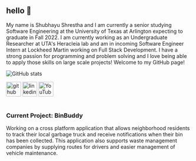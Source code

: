 ## hello 👋
My name is Shubhayu Shrestha and I am currently a senior studying Software Engineering at the University of Texas at Arlington expecting to graduate in Fall 2022. I am currently working as an Undergraduate Researcher at UTA's Heracleia lab and am in incoming Software Engineer Intern at Lockheed Martin working on Full Stack Development. I have a strong passion for programming and problem solving and I love being able to apply those skills on large scale projects! Welcome to my GitHub page!

![GitHub stats](https://github-readme-stats.vercel.app/api?username=shubshres&show_icons=true&theme=github_dark)  

[<img src='https://cdn.jsdelivr.net/npm/simple-icons@3.0.1/icons/github.svg' alt='github' height='40'>](https://github.com/shubshres)  [<img src='https://cdn.jsdelivr.net/npm/simple-icons@3.0.1/icons/linkedin.svg' alt='linkedin' height='40'>](https://www.linkedin.com/in/shubhayu-shrestha/)  [<img src='https://cdn.jsdelivr.net/npm/simple-icons@3.0.1/icons/youtube.svg' alt='YouTube' height='40'>](https://www.youtube.com/channel/UCqNr0D1AXxFv2aKp8tgWYYw/featured)  

# 
### Current Project: BinBuddy

Working on a cross platform application that allows neighborhood residents to track their local garbage truck and receive notifications when their bin has been collected. This application also supports waste management companies by supplying routes for drivers and easier management of vehicle maintenance. 
# 
